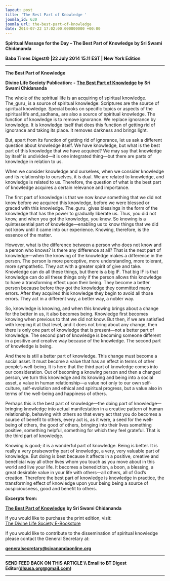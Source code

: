 ```yaml
---
layout: post
title: 'The Best Part of Knowledge '
joomla_id: 630
joomla_url: the-best-part-of-knowledge
date: 2014-07-22 17:02:00.000000000 +00:00
---
```

  



































**Spiritual Message for the Day – The Best Part of Knowledge by Sri Swami Chidananda**

**Baba Times Digest© |22 July 2014 15.11 EST | New York Edition**

* * *

**The Best Part of Knowledge**

**Divine Life Society Publication: -** [**The Best Part of Knowledge**](http://www.dlshq.org/messages/bestknowledge.htm) **by Sri Swami Chidananda**

The whole of the spiritual life is an acquiring of spiritual knowledge. The_guru_ is a source of spiritual knowledge: Scriptures are the source of spiritual knowledge. Special books on specific topics or aspects of the spiritual life and_sadhana_ are also a source of spiritual knowledge. The function of knowledge is to remove ignorance. We replace ignorance by knowledge. It is knowledge itself that does this function of getting rid of ignorance and taking its place. It removes darkness and brings light.

But, apart from its function of getting rid of ignorance, let us ask a different question about knowledge itself. We have knowledge, but what is the best part of this knowledge that we have acquired? We may say that knowledge by itself is undivided—it is one integrated thing—but there are parts of knowledge in relation to us.

When we consider knowledge and ourselves, when we consider knowledge and its relationship to ourselves, it is dual. We are related to knowledge, and knowledge is related to us. Therefore, the question of what is the best part of knowledge acquires a certain relevance and importance.

The first part of knowledge is that we now know something that we did not know before we acquired this knowledge, before we were blessed or graced with this knowledge. The_guru_ gives blessings in the form of the knowledge that has the power to gradually liberate us. Thus, you did not know, and when you got the knowledge, you knew. So knowing is a quintessential part of knowledge—enabling us to know things that we did not know until it came into our experience. Knowing, therefore, is the essence of the matter.

However, what is the difference between a person who does not know and a person who knows? Is there any difference at all? That is the next part of knowledge—when the knowing of the knowledge makes a difference in the person. The person is more perceptive, more understanding, more tolerant, more sympathetic. They act with a greater spirit of give and take. Knowledge can do all these things, but there is a big IF. That big IF is that knowledge can do all these things only if the person allows this knowledge to have a transforming effect upon their being. They become a better person because before they got the knowledge they committed many errors. After they acquired this knowledge they begin to avoid all those errors. They act in a different way, a better way, a nobler way.

So, knowledge is knowing, and when this knowing brings about a change for the better in us, it also becomes being. Knowledge first becomes knowing when previous to that we did not know. But then, if we are satisfied with keeping it at that level, and it does not bring about any change, then there is only one part of knowledge that is present—not a better part of knowledge. The second part of knowledge is becoming someone different in a positive and creative way because of the knowledge. The second part of knowledge is being.

And there is still a better part of knowledge. This change must become a social asset. It must become a value that has an effect in terms of other people’s well-being. It is here that the third part of knowledge comes into our consideration. Out of becoming a knowing person and then a changed person, we turn this knowledge and its knowing and being into a social asset, a value in human relationship—a value not only to our own self-culture, self-evolution and ethical and spiritual progress, but a value also in terms of the well-being and happiness of others.

Perhaps this is the best part of knowledge—the doing part of knowledge—bringing knowledge into actual manifestation in a creative pattern of human relationship, behaving with others so that every act that you do becomes a source of benefit to others, every act is, as it were, a seed for the well-being of others, the good of others, bringing into their lives something positive, something helpful, something for which they feel grateful. That is the third part of knowledge.

Knowing is good; it is a wonderful part of knowledge. Being is better. It is really a very praiseworthy part of knowledge, a very, very valuable part of knowledge. But doing is best because it affects in a positive, creative and beneficial way all other lives whom you touch as you move about in this world and live your life. It becomes a benediction, a boon, a blessing, a great desirable value in your life with others—all others, all of God’s creation. Therefore the best part of knowledge is knowledge in practice, the transforming effect of knowledge upon your being being a source of auspiciousness, good and benefit to others.

**Excerpts from:**

[**The Best Part of Knowledge**](http://www.dlshq.org/messages/bestknowledge.htm) **by Sri Swami Chidananda**





If you would like to purchase the print edition, visit:   
[The Divine Life Society E-Bookstore](http://www.dlshq.org/download/download.htm)

If you would like to contribute to the dissemination of spiritual knowledge please contact the General Secretary at:

[**generalsecretary@sivanandaonline.org**](mailto:generalsecretary@sivanandaonline.org?subject=Contribution%20to%20Dissemination%20of%20Spiritual%20Knowledge)

* * *

**SEND FEED BACK ON THIS ARTICLE \\\ Email to BT Digest Editor[](mailto:dlsusa.org@gmail.com?subject=DLS%20Posts)(dlsusa.org@gmail.com)**

* * *

  





































































